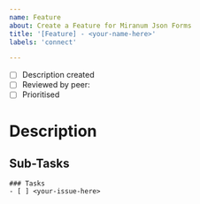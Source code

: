 ```yaml
---
name: Feature
about: Create a Feature for Miranum Json Forms
title: '[Feature] - <your-name-here>'
labels: 'connect'

---
```


- [ ] Description created
- [ ] Reviewed by peer: <tag-person-here>
- [ ] Prioritised

# Description
<!-- Describe the Feature -->

## Sub-Tasks
<!-- Please list the required subtasks for this feature here --> 
```[tasklist]
### Tasks
- [ ] <your-issue-here>
```
